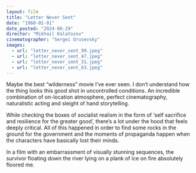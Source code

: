 ```yaml
---
layout: film
title: "Letter Never Sent"
date: "1960-01-01"
date_posted: "2024-08-29"
director: "Mikhail Kalatozov"
cinematographer: "Sergei Urusevsky"
images:
  - url: "letter_never_sent_99.jpeg"
  - url: "letter_never_sent_47.jpeg"
  - url: "letter_never_sent_31.jpeg"
  - url: "letter_never_sent_63.jpeg"
---
```


Maybe the best “wilderness” movie I’ve ever seen. I don’t understand how the thing looks this good shot in uncontrolled conditions. An incredible combination of on-location atmosphere, perfect cinematography, naturalistic acting and sleight of hand storytelling. 

While checking the boxes of socialist realism in the form of ‘self sacrifice and resilience for the greater good’, there’s a lot under the hood that feels deeply critical. All of this happened in order to find some rocks in the ground for the government and the moments of propaganda happen when the characters have basically lost their minds. 

In a film with an embarrassment of visually stunning sequences, the survivor floating down the river lying on a plank of ice on fire absolutely floored me.